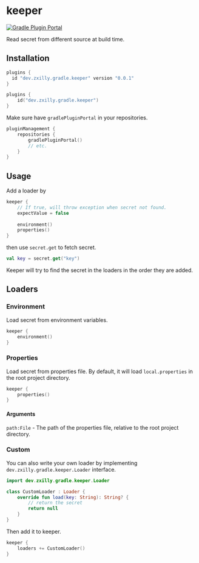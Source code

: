 # keeper

[![Gradle Plugin Portal](https://img.shields.io/gradle-plugin-portal/v/dev.zxilly.gradle.keeper)](https://plugins.gradle.org/plugin/dev.zxilly.gradle.keeper)

Read secret from different source at build time.

## Installation

```gradle
plugins {
  id "dev.zxilly.gradle.keeper" version "0.0.1"
}
```

```kotlin
plugins {
    id("dev.zxilly.gradle.keeper")
}
```

Make sure have `gradlePluginPortal` in your repositories.

```kotlin
pluginManagement {
    repositories {
        gradlePluginPortal()
        // etc.
    }
}
```

## Usage

Add a loader by

```kotlin
keeper {
    // If true, will throw exception when secret not found.
    expectValue = false
    
    environment()
    properties()
}
```

then use `secret.get` to fetch secret.

```kotlin
val key = secret.get("key")
```

Keeper will try to find the secret in the loaders in the order they are added.

## Loaders

### Environment

Load secret from environment variables.

```kotlin
keeper {
    environment()
}
```

### Properties

Load secret from properties file. By default, it will load `local.properties` in the root project directory.

```kotlin
keeper {
    properties()
}
```

#### Arguments

`path:File` - The path of the properties file, relative to the root project directory.

### Custom

You can also write your own loader by implementing `dev.zxilly.gradle.keeper.Loader` interface.

```kotlin
import dev.zxilly.gradle.keeper.Loader

class CustomLoader : Loader {
    override fun load(key: String): String? {
        // return the secret
        return null
    }
}
```

Then add it to keeper.

```kotlin
keeper {
    loaders += CustomLoader()
}
```

